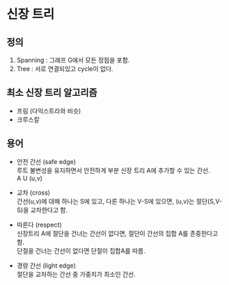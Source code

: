# 신장 트리

## 정의
1. Spanning : 그래프 G에서 모든 정점을 포함.  
2. Tree : 서로 연결되있고 cycle이 없다.  

## 최소 신장 트리 알고리즘
- 프림 (다익스트라와 비슷)
- 크루스칼

## 용어
- 안전 간선 (safe edge)  
루트 불변성을 유지하면서 안전하게 부분 신장 트리 A에 추가할 수 있는 간선.  
A U (u,v)  

- 교차 (cross)  
간선(u,v)에 대해 하나는 S에 있고, 다른 하나는 V-S에 있으면, (u,v)는 절단(S,V-S)을 교차한다고 함.

- 따른다 (respect)  
신장트리 A에 절단을 건너는 간선이 없다면, 절단이 간선의 집합 A를 존중한다고 함.  
단절을 건너는 간선이 없다면 단절이 집합A를 따름.  

- 경량 간선 (light edge)  
절단을 교차하는 간선 중 가중치가 최소인 간선.  

